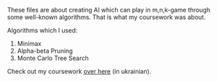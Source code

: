 These files are about creating AI which can play in m,n,k-game through some well-known algorithms.
That is what my coursework was about.

Algorithms which I used:
  1. Minimax
  2. Alpha-beta Pruning
  3. Monte Carlo Tree Search

Check out my coursework [over here](https://drive.google.com/file/d/15Dw7pGW65kCsx2PLeBYJFD32ydLwx6zo/view?usp=sharing) (in ukrainian).
